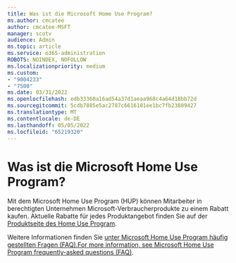 ```yaml
---
title: Was ist die Microsoft Home Use Program?
ms.author: cmcatee
author: cmcatee-MSFT
manager: scotv
audience: Admin
ms.topic: article
ms.service: o365-administration
ROBOTS: NOINDEX, NOFOLLOW
ms.localizationpriority: medium
ms.custom:
- "9004233"
- "7500"
ms.date: 03/31/2022
ms.openlocfilehash: edb33360a16ad54a37d1aeaa968c4a64d18bb72d
ms.sourcegitcommit: 5cdb7885e5ac2787c6616101ee1bc7fb23809427
ms.translationtype: MT
ms.contentlocale: de-DE
ms.lasthandoff: 05/05/2022
ms.locfileid: "65219320"
---
```

# <a name="what-is-the-microsoft-home-use-program"></a>Was ist die Microsoft Home Use Program?

Mit dem Microsoft Home Use Program (HUP) können Mitarbeiter in berechtigten Unternehmen Microsoft-Verbraucherprodukte zu einem Rabatt kaufen. Aktuelle Rabatte für jedes Produktangebot finden Sie auf der [Produktseite des Home Use Program](https://www.microsoft.com/home-use-program).

Weitere Informationen finden Sie [unter Microsoft Home Use Program häufig gestellten Fragen (FAQ).For more information, see Microsoft Home Use Program frequently-asked questions (FAQ)](https://docs.microsoft.com/microsoft-365/commerce/microsoft-home-use-program-faq#why-should-my-company-participate-in-the-home-use-program-).
